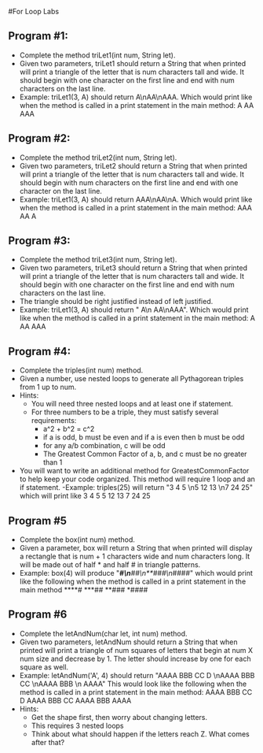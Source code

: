#For Loop Labs

## Program #1: 
- Complete the method triLet1(int num, String let).  
- Given two parameters, triLet1 should return a String that when printed will print a triangle of the letter that is num characters tall and wide.  It should begin with one character on the first line and end with num characters on the last line. 
- Example:  triLet1(3, A) should return A\nAA\nAAA. Which would print like when the method is called in a print statement in the main method:
A
AA
AAA

## Program #2:
- Complete the method triLet2(int num, String let).  
- Given two parameters, triLet2 should return a String that when printed will print a triangle of the letter that is num characters tall and wide.  It should begin with num characters on the first line and end with one character on the last line. 
- Example:  triLet1(3, A) should return AAA\nAA\nA. Which would print like when the method is called in a print statement in the main method:
AAA
AA
A


## Program #3:
- Complete the method triLet3(int num, String let).  
- Given two parameters, triLet3 should return a String that when printed will print a triangle of the letter that is num characters tall and wide.  It should begin with one character on the first line and end with num characters on the last line. 
- The triangle should be right justified instead of left justified.
- Example:  triLet1(3, A) should return "  A\n AA\nAAA". Which would print like when the method is called in a print statement in the main method:
  A
 AA
AAA

## Program #4:
- Complete the triples(int num) method.
- Given a number, use nested loops to generate all Pythagorean triples from 1 up to num.  
- Hints: 
  - You will need three nested loops and at least one if statement. 
  - For three numbers to be a triple, they must satisfy several requirements:
      - a^2 + b^2 = c^2
      - if a is odd, b must be even and if a is even then b must be odd
      - for any a/b combination, c will be odd
      - The Greatest Common Factor of a, b, and c must be no greater than 1
- You will want to write an additional method for GreatestCommonFactor to help keep your code organized.  This method will require 1 loop and an if statement.
-Example: triples(25) will return "3 4 5 \n5 12 13 \n7 24 25" which will print like
3 4 5
5 12 13
7 24 25

## Program #5
- Complete the box(int num) method.
- Given a parameter, box will return a String that when printed will display a rectangle that is num + 1 characters wide and num characters long.  It will be made out of half * and half # in triangle patterns.
- Example: box(4) will produce "****#\n***##\n**###\n*####"  which would print like the following when the method is called in a print statement in the main method
****#
***##
**###
*####
  
## Program #6
- Complete the letAndNum(char let, int num) method.
- Given two parameters, letAndNum should return a String that when printed will print a triangle of num squares of letters that begin at num X num size and decrease by 1.  The letter should increase by one for each square as well. 
- Example:  letAndNum('A', 4) should return "AAAA BBB CC D \nAAAA BBB CC \nAAAA BBB \n AAAA"  This would look like the following when the method is called in a print statement in the main method:
AAAA BBB CC D
AAAA BBB CC
AAAA BBB
AAAA
- Hints: 
   - Get the shape first, then worry about changing letters.
   - This requires 3 nested loops
   - Think about what should happen if the letters reach Z.  What comes after that?
